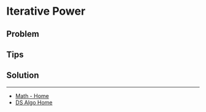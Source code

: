 # Iterative Power

## Problem

## Tips

## Solution

___

* [Math - Home](math.md)
* [DS Algo Home](../../README.md)